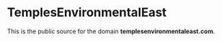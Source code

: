 # TemplesEnvironmentalEast
This is the public source for the domain **templesenvironmentaleast.com**.
